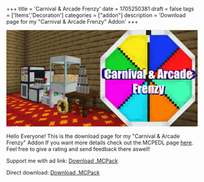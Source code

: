 +++
title = 'Carnival & Arcade Frenzy'
date = 1705250381
draft = false
tags = ['Items','Decoration']
categories = ["addon"]
description = 'Download page for my "Carnival & Arcade Frenzy" Addon'
+++

![test](cover.png)

Hello Everyone! This is the download page for my "Carnival & Arcade Frenzy" Addon
If you want more details check out the MCPEDL page [here](https://mcpedl.com/arcade-carnival-frenzy/).
Feel free to give a rating and send feedback there aswell!

Support me with ad link: [Download .MCPack](https://bstlar.com/2K-/carnival-arcade)

Direct download: [Download .MCPack](/addons/Carnival_Arcade_Frenzy.mcaddon)